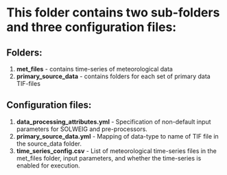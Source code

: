 # This folder contains two sub-folders and three configuration files:

## Folders:
1. **met_files** - contains time-series of meteorological data
1. **primary_source_data** - contains folders for each set of primary data TIF-files

## Configuration files:
1. **data_processing_attributes.yml** - Specification of non-default input parameters for SOLWEIG and pre-processors.
1. **primary_source_data.yml** - Mapping of data-type to name of TIF file in the source_data folder.
1. **time_series_config.csv** - List of meteorological time-series files in the met_files folder, input parameters, and whether the time-series is enabled for execution.
